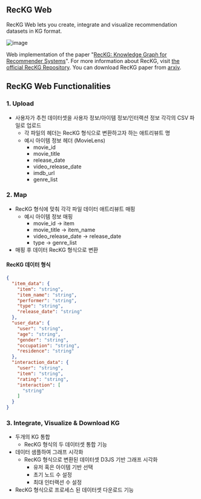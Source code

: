 ## RecKG Web

RecKG Web lets you create, integrate and visualize recommendation datasets in KG format.

![image](https://github.com/user-attachments/assets/77a650fa-c4ab-44b9-9b2f-e8faa64ba45f)

Web implementation of the paper "[RecKG: Knowledge Graph for Recommender Systems](https://dl.acm.org/doi/10.1145/3605098.3636009)". For more information about RecKG, visit [the official RecKG Repository](https://github.com/tree-jhk/RecKG). You can download RecKG paper from [arxiv](https://arxiv.org/abs/2501.03598).

## RecKG Web Functionalities

### 1. Upload

- 사용자가 추천 데이터셋을 사용자 정보/아이템 정보/인터랙션 정보 각각의 CSV 파일로 업로드
 	- 각 파일의 헤더는 RecKG 형식으로 변환하고자 하는 애트리뷰트 명
 	- 예시 아이템 정보 헤더 (MovieLens)
  		- movie_id
  		- movie_title
  		- release_date
  		- video_release_date
  		- imdb_url
  		- genre_list

### 2. Map

- RecKG 형식에 맞춰 각각 파일 데이터 애트리뷰트 매핑
 	- 예시 아이템 정보 매핑
  		- movie_id -> item
  		- movie_title -> item_name
  		- video_release_date -> release_date
  		- type -> genre_list
- 매핑 후 데이터 RecKG 형식으로 변환

#### RecKG 데이터 형식

```json
{
  "item_data": {
    "item": "string",
    "item_name": "string",
    "performer": "string",
    "type": "string",
    "release_date": "string"
  },
  "user_data": {
    "user": "string",
    "age": "string",
    "gender": "string",
    "occupation": "string",
    "residence": "string"
  },
  "interaction_data": {
    "user": "string",
    "item": "string",
    "rating": "string",
    "interaction": [
      "string"
    ]
  }
}
```

### 3. Integrate, Visualize & Download KG

- 두개의 KG 통합
 	- RecKG 형식의 두 데이터셋 통합 기능
- 데이터 샘플하여 그래프 시각화
 	- RecKG 형식으로 변환된 데이터셋 D3JS 기반 그래프 시각화
  		- 유저 혹은 아이템 기반 선택
  		- 초기 노드 수 설정
  		- 최대 인터랙션 수 설정
- RecKG 형식으로 프로세스 된 데이터셋 다운로드 기능
